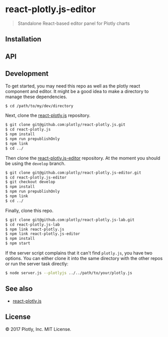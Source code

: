 # react-plotly.js-editor

> Standalone React-based editor panel for Plotly charts 

## Installation


## API


## Development

To get started, you may need this repo as well as the plotly react component and editor. It might be a good idea to make a directory to manage these dependencies.

```bash
$ cd /path/to/my/dev/directory
```

Next, clone the [react-plotly.js](https://github.com/plotly/react-plotly.js) repository.

```bash
$ git clone git@github.com:plotly/react-plotly.js.git
$ cd react-plotly.js
$ npm install
$ npm run prepublishOnly
$ npm link
$ cd ../
```

Then clone the [react-plotly.js-editor](git@github.com:plotly/react-plotly.js-editor.git) repository. At the moment you should be using the `develop` branch.

```bash
$ git clone git@github.com:plotly/react-plotly.js-editor.git
$ cd react-plotly.js-editor
$ git checkout develop
$ npm install
$ npm run prepublishOnly
$ npm link
$ cd ../
```

Finally, clone this repo.

```bash
$ git clone git@github.com:plotly/react-plotly.js-lab.git
$ cd react-plotly.js-lab
$ npm link react-plotly.js
$ npm link react-plotly.js-editor
$ npm install
$ npm start
```

If the server script complains that it can't find `plotly.js`, you have two options. You can either clone it into the same directory with the other repos or run the server task directly:

```bash
$ node server.js --plotlyjs ../../path/to/your/plotly.js
```


## See also

- [react-plotly.js](https://github.com/plotly/react-plotly.js)

## License

&copy; 2017 Plotly, Inc. MIT License.
